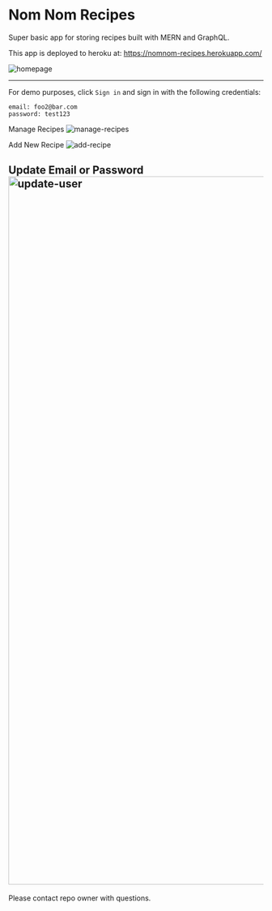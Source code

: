 # Nom Nom Recipes

Super basic app for storing recipes built with MERN and GraphQL.

This app is deployed to heroku at: https://nomnom-recipes.herokuapp.com/

![homepage](https://user-images.githubusercontent.com/70823737/119457592-b16fd000-bcf0-11eb-8ce8-152a67131cb0.png)

----
For demo purposes, click `Sign in` and sign in with the following credentials:
```
email: foo2@bar.com
password: test123
```


Manage Recipes
![manage-recipes](https://user-images.githubusercontent.com/70823737/119457208-47efc180-bcf0-11eb-90ce-c4598bf8f93d.png)

Add New Recipe
![add-recipe](https://user-images.githubusercontent.com/70823737/119457130-31e20100-bcf0-11eb-8097-76d1bd4a5663.png)

Update Email or Password
<img width="1398" alt="update-user" src="https://user-images.githubusercontent.com/70823737/119457855-fbf14c80-bcf0-11eb-9235-225537b24397.png">
----
Please contact repo owner with questions.

